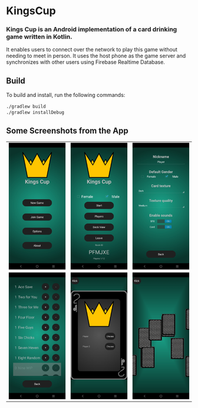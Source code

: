 # KingsCup
### Kings Cup is an Android implementation of a card drinking game written in Kotlin.

It enables users to connect over the network to play this game without needing to meet in person. It uses the host phone as the game server and synchronizes with other users using Firebase Realtime Database.

## Build
To build and install, run the following commands:
```
./gradlew build
./gradlew installDebug
```

## Some Screenshots from the App

<table>
  <tr>
    <td><img src='./img/menu.jpg'></td>
    <td><img src='./img/lobby.jpg'></td>
    <td><img src='./img/options.jpg'></td>
  </tr>
    <tr>
    <td><img src='./img/deck_sellect.jpg'></td>
    <td><img src='./img/card_two.jpg'></td>
    <td><img src='./img/deck_scramble.jpg'></td>
  </tr>
</table>